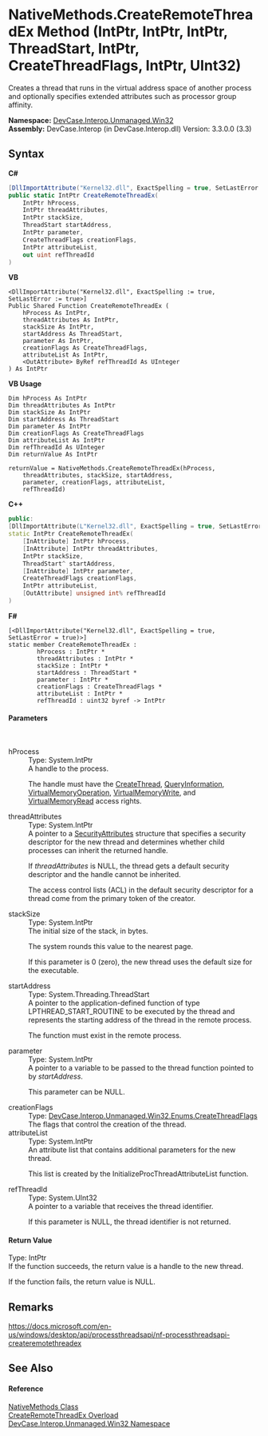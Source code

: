 # NativeMethods.CreateRemoteThreadEx Method (IntPtr, IntPtr, IntPtr, ThreadStart, IntPtr, CreateThreadFlags, IntPtr, UInt32)
 

Creates a thread that runs in the virtual address space of another process and optionally specifies extended attributes such as processor group affinity.

**Namespace:**&nbsp;<a href="N_DevCase_Interop_Unmanaged_Win32">DevCase.Interop.Unmanaged.Win32</a><br />**Assembly:**&nbsp;DevCase.Interop (in DevCase.Interop.dll) Version: 3.3.0.0 (3.3)

## Syntax

**C#**<br />
``` C#
[DllImportAttribute("Kernel32.dll", ExactSpelling = true, SetLastError = true)]
public static IntPtr CreateRemoteThreadEx(
	IntPtr hProcess,
	IntPtr threadAttributes,
	IntPtr stackSize,
	ThreadStart startAddress,
	IntPtr parameter,
	CreateThreadFlags creationFlags,
	IntPtr attributeList,
	out uint refThreadId
)
```

**VB**<br />
``` VB
<DllImportAttribute("Kernel32.dll", ExactSpelling := true, SetLastError := true>]
Public Shared Function CreateRemoteThreadEx ( 
	hProcess As IntPtr,
	threadAttributes As IntPtr,
	stackSize As IntPtr,
	startAddress As ThreadStart,
	parameter As IntPtr,
	creationFlags As CreateThreadFlags,
	attributeList As IntPtr,
	<OutAttribute> ByRef refThreadId As UInteger
) As IntPtr
```

**VB Usage**<br />
``` VB Usage
Dim hProcess As IntPtr
Dim threadAttributes As IntPtr
Dim stackSize As IntPtr
Dim startAddress As ThreadStart
Dim parameter As IntPtr
Dim creationFlags As CreateThreadFlags
Dim attributeList As IntPtr
Dim refThreadId As UInteger
Dim returnValue As IntPtr

returnValue = NativeMethods.CreateRemoteThreadEx(hProcess, 
	threadAttributes, stackSize, startAddress, 
	parameter, creationFlags, attributeList, 
	refThreadId)
```

**C++**<br />
``` C++
public:
[DllImportAttribute(L"Kernel32.dll", ExactSpelling = true, SetLastError = true)]
static IntPtr CreateRemoteThreadEx(
	[InAttribute] IntPtr hProcess, 
	[InAttribute] IntPtr threadAttributes, 
	IntPtr stackSize, 
	ThreadStart^ startAddress, 
	[InAttribute] IntPtr parameter, 
	CreateThreadFlags creationFlags, 
	IntPtr attributeList, 
	[OutAttribute] unsigned int% refThreadId
)
```

**F#**<br />
``` F#
[<DllImportAttribute("Kernel32.dll", ExactSpelling = true, SetLastError = true)>]
static member CreateRemoteThreadEx : 
        hProcess : IntPtr * 
        threadAttributes : IntPtr * 
        stackSize : IntPtr * 
        startAddress : ThreadStart * 
        parameter : IntPtr * 
        creationFlags : CreateThreadFlags * 
        attributeList : IntPtr * 
        refThreadId : uint32 byref -> IntPtr 

```


#### Parameters
&nbsp;<dl><dt>hProcess</dt><dd>Type: System.IntPtr<br />A handle to the process. 

 The handle must have the <a href="T_DevCase_Interop_Unmanaged_Win32_Enums_ProcessAccessRights">CreateThread</a>, <a href="T_DevCase_Interop_Unmanaged_Win32_Enums_ProcessAccessRights">QueryInformation</a>, <a href="T_DevCase_Interop_Unmanaged_Win32_Enums_ProcessAccessRights">VirtualMemoryOperation</a>, <a href="T_DevCase_Interop_Unmanaged_Win32_Enums_ProcessAccessRights">VirtualMemoryWrite</a>, and <a href="T_DevCase_Interop_Unmanaged_Win32_Enums_ProcessAccessRights">VirtualMemoryRead</a> access rights.</dd><dt>threadAttributes</dt><dd>Type: System.IntPtr<br />A pointer to a <a href="T_DevCase_Interop_Unmanaged_Win32_Structures_SecurityAttributes">SecurityAttributes</a> structure that specifies a security descriptor for the new thread and determines whether child processes can inherit the returned handle. 

 If *threadAttributes* is NULL, the thread gets a default security descriptor and the handle cannot be inherited. 

 The access control lists (ACL) in the default security descriptor for a thread come from the primary token of the creator.</dd><dt>stackSize</dt><dd>Type: System.IntPtr<br />The initial size of the stack, in bytes. 

 The system rounds this value to the nearest page. 

 If this parameter is 0 (zero), the new thread uses the default size for the executable.</dd><dt>startAddress</dt><dd>Type: System.Threading.ThreadStart<br />A pointer to the application-defined function of type LPTHREAD_START_ROUTINE to be executed by the thread and represents the starting address of the thread in the remote process. 

 The function must exist in the remote process.</dd><dt>parameter</dt><dd>Type: System.IntPtr<br />A pointer to a variable to be passed to the thread function pointed to by *startAddress*. 

 This parameter can be NULL.</dd><dt>creationFlags</dt><dd>Type: <a href="T_DevCase_Interop_Unmanaged_Win32_Enums_CreateThreadFlags">DevCase.Interop.Unmanaged.Win32.Enums.CreateThreadFlags</a><br />The flags that control the creation of the thread.</dd><dt>attributeList</dt><dd>Type: System.IntPtr<br />An attribute list that contains additional parameters for the new thread. 

 This list is created by the InitializeProcThreadAttributeList function.</dd><dt>refThreadId</dt><dd>Type: System.UInt32<br />A pointer to a variable that receives the thread identifier. 

 If this parameter is NULL, the thread identifier is not returned.</dd></dl>

#### Return Value
Type: IntPtr<br />If the function succeeds, the return value is a handle to the new thread. 

 If the function fails, the return value is NULL.

## Remarks
<a href="https://docs.microsoft.com/en-us/windows/desktop/api/processthreadsapi/nf-processthreadsapi-createremotethreadex" target="_blank">https://docs.microsoft.com/en-us/windows/desktop/api/processthreadsapi/nf-processthreadsapi-createremotethreadex</a>

## See Also


#### Reference
<a href="T_DevCase_Interop_Unmanaged_Win32_NativeMethods">NativeMethods Class</a><br /><a href="Overload_DevCase_Interop_Unmanaged_Win32_NativeMethods_CreateRemoteThreadEx">CreateRemoteThreadEx Overload</a><br /><a href="N_DevCase_Interop_Unmanaged_Win32">DevCase.Interop.Unmanaged.Win32 Namespace</a><br />